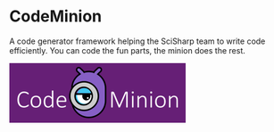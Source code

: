 # CodeMinion
A code generator framework helping the SciSharp team to write code efficiently. You can code the fun parts, the minion does the rest.

![CodeMinion](art/code_minion.png)
